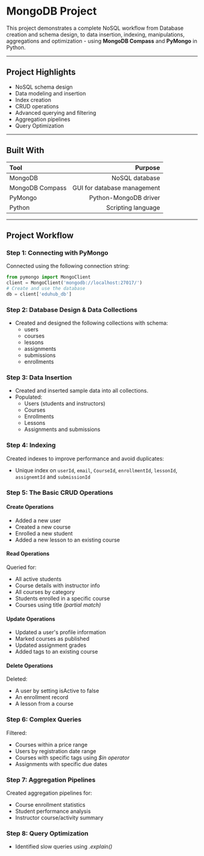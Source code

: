 # MongoDB Project

This project demonstrates a complete NoSQL workflow from Database creation and schema design, to data insertion, indexing, manipulations, aggregations and optimization - using **MongoDB Compass** and **PyMongo** in Python.

---

## Project Highlights

- NoSQL schema design
- Data modeling and insertion
- Index creation
- CRUD operations
- Advanced querying and filtering
- Aggregation pipelines
- Query Optimization

---

## Built With

| Tool            | Purpose                         |
|:----------------|--------------------------------:|
| MongoDB         | NoSQL database                  |
| MongoDB Compass | GUI for database management     |
| PyMongo         | Python-MongoDB driver           |
| Python          | Scripting language              |

---

## Project Workflow

### Step 1: Connecting with PyMongo
Connected using the following connection string:
```python
from pymongo import MongoClient
client = MongoClient('mongodb://localhost:27017/')
# Create and use the database
db = client['eduhub_db']
```

### Step 2: Database Design & Data Collections
- Created and designed the following collections with schema:
  - users
  - courses
  - lessons
  - assignments
  - submissions
  - enrollments

### Step 3: Data Insertion
- Created and inserted sample data into all collections.
- Populated:
  - Users (students and instructors)
  - Courses
  - Enrollments
  - Lessons
  - Assignments and submissions
 
### Step 4: Indexing
Created indexes to improve performance and avoid duplicates:
- Unique index on `userId`, `email`, `CourseId`, `enrollmentId`, `lessonId`, `assignemtId` and `submissionId`
 
### Step 5: The Basic CRUD Operations

#### Create Operations
- Added a new user
- Created a new course
- Enrolled a new student
- Added a new lesson to an existing course

#### Read Operations
Queried for:
- All active students
- Course details with instructor info
- All courses by category
- Students enrolled in a specific course
- Courses using title _(partial match)_

#### Update Operations
- Updated a user's profile information
- Marked courses as published
- Updated assignment grades
- Added tags to an existing course

#### Delete Operations
Deleted:
- A user by setting isActive to false
- An enrollment record
- A lesson from a course

### Step 6: Complex Queries
Filtered:
- Courses within a price range
- Users by registration date range
- Courses with specific tags using _$in operator_
- Assignments with specific due dates

### Step 7: Aggregation Pipelines
Created aggregation pipelines for:
- Course enrollment statistics
- Student performance analysis
- Instructor course/activity summary

### Step 8: Query Optimization
- Identified slow queries using _.explain()_
